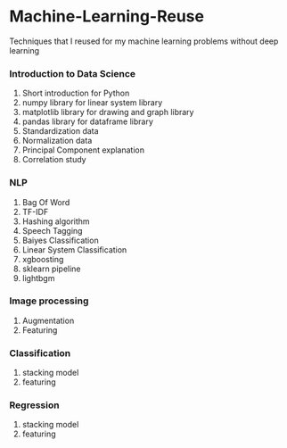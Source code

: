 # Machine-Learning-Reuse
Techniques that I reused for my machine learning problems without deep learning

### Introduction to Data Science
1. Short introduction for Python
2. numpy library for linear system library
3. matplotlib library for drawing and graph library
4. pandas library for dataframe library
5. Standardization data
6. Normalization data
7. Principal Component explanation
8. Correlation study

### NLP
1. Bag Of Word
2. TF-IDF
3. Hashing algorithm
4. Speech Tagging
5. Baiyes Classification
6. Linear System Classification
7. xgboosting
8. sklearn pipeline
9. lightbgm

### Image processing
1. Augmentation
2. Featuring

### Classification
1. stacking model
2. featuring

### Regression
1. stacking model
2. featuring

